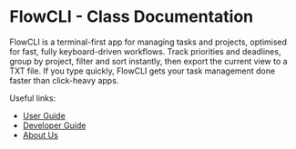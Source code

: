 # FlowCLI - Class Documentation

FlowCLI is a terminal-first app for managing tasks and projects, optimised for fast, fully keyboard-driven workflows. Track priorities and deadlines, group by project, filter and sort instantly, then export the current view to a TXT file. If you type quickly, FlowCLI gets your task management done faster than click-heavy apps.

Useful links:

- [User Guide](UserGuide.md)
- [Developer Guide](DeveloperGuide.md)
- [About Us](AboutUs.md)
